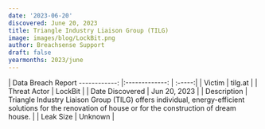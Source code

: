 ```yaml
---
date: '2023-06-20'
discovered: June 20, 2023
title: Triangle Industry Liaison Group (TILG)
image: images/blog/LockBit.png
author: Breachsense Support
draft: false
yearmonths: 2023/june
---
```



| Data Breach Report
------------:     |:-------------:    | :-----:|
| Victim      | tilg.at      | 
| Threat Actor      | LockBit      | 
| Date Discovered      | Jun 20, 2023      | 
| Description      | Triangle Industry Liaison Group (TILG) offers individual, energy-efficient solutions for the renovation of house or for the construction of dream house.      | 
| Leak Size      | Unknown      | 

